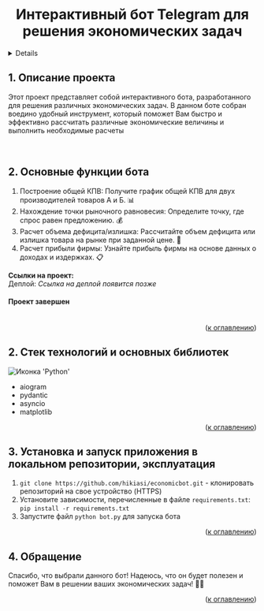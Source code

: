 <h1 align="center">Интерактивный бот Telegram для решения экономических задач</h1>

<a name="summary">
  <details>
    <summary>Оглавление</summary>
    <ol>
      <li><a href="#project-description">Описание проекта</a></li>
      <li><a href="#functionals">Основные функции</a></li>
      <li><a href="#technologies">Стек технологий</a></li>
      <li><a href="#installation">Установка и запуск приложения в локальном репозитории, эксплуатация</a></li>
      <li><a href="#appeal">Обращение</a></li>
    </ol>
  </details>
</a>

<a name="project-description"><h2>1. Описание проекта</h2></a>
Этот проект представляет собой интерактивного бота, разработанного для решения различных экономических задач. В данном боте собран воедино удобный инструмент, который поможет Вам быстро и эффективно рассчитать различные экономические величины и выполнить необходимые расчеты
<br>
<br>
<br>
<a name="functionals"><h2>2. Основные функции бота</h2></a>

<ol>
    <li>Построение общей КПВ: Получите график общей КПВ для двух производителей товаров А и Б. 📊</li>
    <li>Нахождение точки рыночного равновесия: Определите точку, где спрос равен предложению. 💰</li>
    <li>Расчет объема дефицита/излишка: Рассчитайте объем дефицита или излишка товара на рынке при заданной цене. 🔢</li>
    <li>Расчет прибыли фирмы: Узнайте прибыль фирмы на основе данных о доходах и издержках. 📋</li>
</ol>
<b>Ссылки на проект:</b>
<br>
Деплой: <i>Ссылка на деплой появится позже</i>
<br>
<h4><b>Проект завершен</b></h4>
<br>

<div align="right">(<a href="#summary">к оглавлению</a>)</div>

<a name="technologies"><h2>2. Стек технологий и основных библиотек</h2></a>
<span>
<img src="http://ForTheBadge.com/images/badges/made-with-python.svg" alt="Иконка 'Python'">

  <ul>
    <li>aiogram</li>
    <li>pydantic</li>
    <li>asyncio</li>
    <li>matplotlib</li>
</ul>
</span>

<div align="right">(<a href="#summary">к оглавлению</a>)</div>

<a name="installation"><h2>3. Установка и запуск приложения в локальном репозитории, эксплуатация</h2></a>

1. `git clone https://github.com/hikiasi/economicbot.git` - клонировать репозиторий на свое устройство (HTTPS)
2. Установите зависимости, перечисленные в файле `requirements.txt`: `pip install -r requirements.txt`
3. Запустите файл `python bot.py` для запуска бота

<div align="right">(<a href="#summary">к оглавлению</a>)</div>

<a name="enhancement"><h2>4. Обращение</h2></a>

Спасибо, что выбрали данного бот! Надеюсь, что он будет полезен и поможет Вам в решении ваших экономических задач! 🌟✨

<div align="right">(<a href="#summary">к оглавлению</a>)</div>
